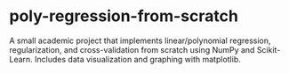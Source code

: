 # poly-regression-from-scratch
A small academic project that implements linear/polynomial regression, regularization, and cross-validation from scratch using NumPy and Scikit-Learn. Includes data visualization and graphing with matplotlib.
